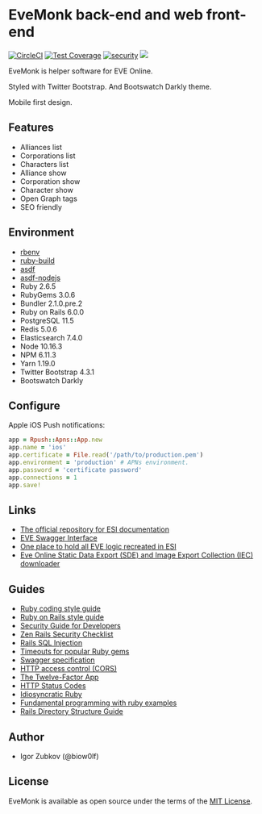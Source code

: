 # EveMonk back-end and web front-end

[![CircleCI](https://circleci.com/gh/evemonk/evemonk/tree/master.svg?style=svg)](https://circleci.com/gh/evemonk/evemonk/tree/master)
[![Test Coverage](https://codeclimate.com/github/evemonk/evemonk/badges/coverage.svg)](https://codeclimate.com/github/evemonk/evemonk/coverage)
[![security](https://hakiri.io/github/evemonk/evemonk/master.svg)](https://hakiri.io/github/evemonk/evemonk/master)
[![](https://images.microbadger.com/badges/image/biow0lf/evemonk.svg)](https://microbadger.com/images/biow0lf/evemonk)

EveMonk is helper software for EVE Online.

Styled with Twitter Bootstrap. And Bootswatch Darkly theme.

Mobile first design.

## Features

* Alliances list
* Corporations list
* Characters list
* Alliance show
* Corporation show
* Character show
* Open Graph tags
* SEO friendly

## Environment

* [rbenv](https://github.com/rbenv/rbenv)
* [ruby-build](https://github.com/rbenv/ruby-build)
* [asdf](https://github.com/asdf-vm/asdf)
* [asdf-nodejs](https://github.com/asdf-vm/asdf-nodejs)
* Ruby 2.6.5
* RubyGems 3.0.6
* Bundler 2.1.0.pre.2
* Ruby on Rails 6.0.0
* PostgreSQL 11.5
* Redis 5.0.6
* Elasticsearch 7.4.0
* Node 10.16.3
* NPM 6.11.3
* Yarn 1.19.0
* Twitter Bootstrap 4.3.1
* Bootswatch Darkly

## Configure

Apple iOS Push notifications:

```ruby
app = Rpush::Apns::App.new
app.name = 'ios'
app.certificate = File.read('/path/to/production.pem')
app.environment = 'production' # APNs environment.
app.password = 'certificate password'
app.connections = 1
app.save!
```

## Links

* [The official repository for ESI documentation](https://github.com/esi/esi-docs)
* [EVE Swagger Interface](https://esi.evetech.net/ui/?datasource=tranquility)
* [One place to hold all EVE logic recreated in ESI](https://github.com/esi/eve-glue)
* [Eve Online Static Data Export (SDE) and Image Export Collection (IEC) downloader](https://github.com/evemonk/eveonline-sde-iec-downloader)

## Guides

* [Ruby coding style guide](https://github.com/bbatsov/ruby-style-guide)
* [Ruby on Rails style guide](https://github.com/bbatsov/rails-style-guide)
* [Security Guide for Developers](https://github.com/FallibleInc/security-guide-for-developers)
* [Zen Rails Security Checklist](https://github.com/brunofacca/zen-rails-security-checklist)
* [Rails SQL Injection](http://rails-sqli.org)
* [Timeouts for popular Ruby gems](https://github.com/ankane/the-ultimate-guide-to-ruby-timeouts)
* [Swagger specification](http://swagger.io/specification/)
* [HTTP access control (CORS)](https://developer.mozilla.org/en-US/docs/Web/HTTP/Access_control_CORS)
* [The Twelve-Factor App](https://12factor.net/)
* [HTTP Status Codes](https://httpstatuses.com)
* [Idiosyncratic Ruby](https://github.com/janlelis/idiosyncratic-ruby.com)
* [Fundamental programming with ruby examples](https://github.com/khusnetdinov/ruby.fundamental)
* [Rails Directory Structure Guide](https://github.com/jwipeout/rails-directory-structure-guide)

## Author

* Igor Zubkov (@biow0lf)

## License

EveMonk is available as open source under the terms of the [MIT License](http://opensource.org/licenses/MIT).
